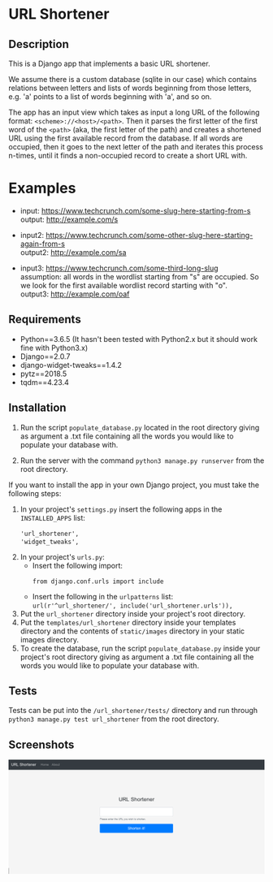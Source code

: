# URL Shortener

## Description
This is a Django app that implements a basic URL shortener.

We assume there is a custom database (sqlite in our case) which contains relations between letters and lists of words beginning from those letters,
e.g. 'a' points to a list of words beginning with 'a', and so on.

The app has an input view which takes as input a long URL of the following format: `<scheme>://<host>/<path>`. Then it parses the first letter of the first word of the `<path>` (aka, the first letter of the path) and creates a shortened URL using the first available record from the database. If all words are occupied, then it goes to the next letter of the path and iterates this process n-times, until it finds a non-occupied record to create a short URL with.

# Examples
- input: https://www.techcrunch.com/some-slug-here-starting-from-s  
output: http://example.com/s

- input2: https://www.techcrunch.com/some-other-slug-here-starting-again-from-s  
output2: http://example.com/sa

- input3: https://www.techcrunch.com/some-third-long-slug  
assumption: all words in the wordlist starting from "s" are occupied. So we look for the first available wordlist record starting with "o".  
output3: http://example.com/oaf


## Requirements

- Python==3.6.5  (It hasn't been tested with Python2.x but it should work fine with Python3.x)
- Django==2.0.7
- django-widget-tweaks==1.4.2
- pytz==2018.5
- tqdm==4.23.4


## Installation

1. Run the script `populate_database.py` located in the root directory giving as argument a .txt file containing all the words you would like to populate your database with.

2. Run the server with the command `python3 manage.py runserver` from the root directory.

If you want to install the app in your own Django project, you must take the following steps:
1. In your project's `settings.py` insert the following apps in the `INSTALLED_APPS` list:
   ```
   'url_shortener',
   'widget_tweaks',
   ```
2. In your project's `urls.py`:
   - Insert the following import:  
     ```
     from django.conf.urls import include
     ```
   - Insert the following in the `urlpatterns` list:  
     `url(r'^url_shortener/', include('url_shortener.urls')),`
3. Put the `url_shortener` directory inside your project's root directory.
4. Put the `templates/url_shortener` directory inside your templates directory and the contents of `static/images` directory in your static images directory.
5. To create the database, run the script `populate_database.py` inside your project's root directory giving as argument a .txt file containing all the words you would like to populate your database with.


## Tests

Tests can be put into the `/url_shortener/tests/` directory and run through `python3 manage.py test url_shortener` from the root directory.


## Screenshots
![index page](/images/index.png)

